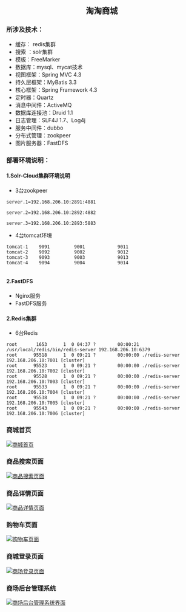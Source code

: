 ## <center>淘淘商城</center>
### **所涉及技术：**
- 缓存： redis集群
- 搜索 ：solr集群
- 模板：FreeMarker
- 数据库：mysql、mycat技术
- 视图框架：Spring MVC 4.3
- 持久层框架：MyBatis 3.3
- 核心框架：Spring Framework 4.3
- 定时器：Quartz
- 消息中间件：ActiveMQ
- 数据库连接池：Druid 1.1
- 日志管理：SLF4J 1.7、Log4j
- 服务中间件：dubbo
- 分布式管理：zookpeer
- 图片服务器：FastDFS

### 部署环境说明：
#### 1.Solr-Cloud集群环境说明
- 3台zookpeer
```
server.1=192.168.206.10:2891:4881

server.2=192.168.206.10:2892:4882

server.3=192.168.206.10:2893:5883
```
- 4台tomcat环境
```
tomcat-1    9091         9001            9011
tomcat-2    9092         9002            9012
tomcat-3    9093         9003            9013
tomcat-4    9094         9004            9014


```

#### 2.FastDFS
- Nginx服务
- FastDFS服务
#### 2.Redis集群
- 6台Redis
```
root       1653      1  0 04:37 ?        00:00:21 /usr/local/redis/bin/redis-server 192.168.206.10:6379            
root      95518      1  0 09:21 ?        00:00:00 ./redis-server 192.168.206.10:7001 [cluster]
root      95523      1  0 09:21 ?        00:00:00 ./redis-server 192.168.206.10:7002 [cluster]
root      95528      1  0 09:21 ?        00:00:00 ./redis-server 192.168.206.10:7003 [cluster]
root      95533      1  0 09:21 ?        00:00:00 ./redis-server 192.168.206.10:7004 [cluster]
root      95538      1  0 09:21 ?        00:00:00 ./redis-server 192.168.206.10:7005 [cluster]
root      95543      1  0 09:21 ?        00:00:00 ./redis-server 192.168.206.10:7006 [cluster]
```
### 商城首页
[![商城首页](http://oy3l6utxs.bkt.clouddn.com/%E6%B7%98%E6%B7%98%E7%BD%91%E4%B8%8A%E5%95%86%E5%9F%8E%E9%A1%B5%E9%9D%A2.png "商城首页")](http://oy3l6utxs.bkt.clouddn.com/%E6%B7%98%E6%B7%98%E7%BD%91%E4%B8%8A%E5%95%86%E5%9F%8E%E9%A1%B5%E9%9D%A2.png "商城首页")
### 商品搜索页面
[![商品搜索页面](http://oy3l6utxs.bkt.clouddn.com/%E5%95%86%E5%93%81%E6%90%9C%E7%B4%A2.png "商品搜索页面")](http://oy3l6utxs.bkt.clouddn.com/%E5%95%86%E5%93%81%E6%90%9C%E7%B4%A2.png "商品搜索页面")
### 商品详情页面
[![商品详情页面](http://oy3l6utxs.bkt.clouddn.com/%E5%95%86%E5%93%81%E8%AF%A6%E6%83%85%E9%A1%B5.png "商品详情页面")](http://oy3l6utxs.bkt.clouddn.com/%E5%95%86%E5%93%81%E8%AF%A6%E6%83%85%E9%A1%B5.png "商品详情页面")
### 购物车页面
[![购物车页面](http://oy3l6utxs.bkt.clouddn.com/%E8%B4%AD%E7%89%A9%E8%BD%A6%E9%A1%B5%E9%9D%A2.png "购物车页面")](http://oy3l6utxs.bkt.clouddn.com/%E8%B4%AD%E7%89%A9%E8%BD%A6%E9%A1%B5%E9%9D%A2.png "购物车页面")
### 商城登录页面
[![商场登录页面](http://oy3l6utxs.bkt.clouddn.com/%E7%99%BB%E5%BD%95%E9%A1%B5%E9%9D%A2.png "商场登录页面")](http://oy3l6utxs.bkt.clouddn.com/%E7%99%BB%E5%BD%95%E9%A1%B5%E9%9D%A2.png "商场登录页面")
### 商场后台管理系统
[![商场后台管理系统界面](http://oy3l6utxs.bkt.clouddn.com/%E6%B7%98%E6%B7%98%E5%95%86%E5%9F%8E%E5%90%8E%E5%8F%B0%E7%AE%A1%E7%90%86%E7%B3%BB%E7%BB%9F.png "商场后台管理系统界面")](http://oy3l6utxs.bkt.clouddn.com/%E6%B7%98%E6%B7%98%E5%95%86%E5%9F%8E%E5%90%8E%E5%8F%B0%E7%AE%A1%E7%90%86%E7%B3%BB%E7%BB%9F.png "商场后台管理系统界面")